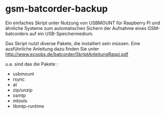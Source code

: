 # gsm-batcorder-backup

Ein einfaches Skript unter Nutzung von USBMOUNT für Raspberry Pi und ähnliche Systeme zum automatischen Sichern der Aufnahme eines GSM-batcorders auf ein USB-Speichermedium.

Das Skript nutzt diverse Pakete, die installiert sein müssen. Eine ausführliche Anleitung dazu finden Sie unter http://www.ecoobs.de/batcorder/SkriptAnleitungRaspi.pdf

u.a. sind das die Pakete :

- usbmount
- rsync
- at
- zip/unzip
- ssmtp
- mtools
- libmtp-runtime
